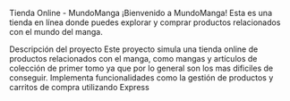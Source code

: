 Tienda Online - MundoManga
¡Bienvenido a MundoManga! Esta es una tienda en línea donde puedes explorar y comprar productos relacionados con el mundo del manga. 

Descripción del proyecto
Este proyecto simula una tienda online de productos relacionados con el manga, como mangas y artículos de colección de primer tomo ya que por lo general son los mas dificiles de conseguir. Implementa funcionalidades como la gestión de productos y carritos de compra utilizando Express 

